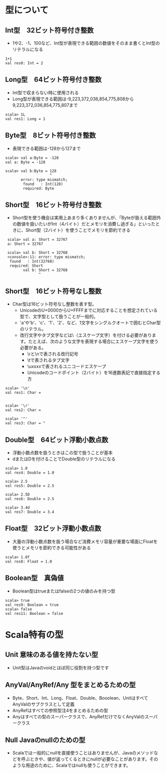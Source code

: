 # 型について

## Int型　32ビット符号付き整数
 + 1や2、-1、100など、Int型が表現できる範囲の数値をそのまま書くとInt型のリテラルになる
```
1+1
val res0: Int = 2
```

## Long型　64ビット符号付き整数
 + Int型で収まらない時に使用される
 + Long型が表現できる範囲は-9,223,372,036,854,775,808から9,223,372,036,854,775,807まで
```
scala> 1L
val res1: Long = 1
```

## Byte型　8ビット符号付き整数
 + 表現できる範囲は-128から127まで
```
scala> val a:Byte = -128
val a: Byte = -128

scala> val b:Byte = 128
                    ^
       error: type mismatch;
        found   : Int(128)
        required: Byte
```

## Short型　16ビット符号付き整数
+ Short型を使う機会は実用上あまり多くありませんが、「Byteが扱える範囲外の数値を扱いたいがInt（4バイト）だとメモリを消費し過ぎる」といったときに、Short型（2バイト）を使うことでメモリを節約できる
```
 scala> val a: Short = 32767
 a: Short = 32767

 scala> val b: Short = 32768
 <console>:11: error: type mismatch;
  found   : Int(32768)
  required: Short
        val b: Short = 32768
               ^
```

## Short型　16ビット符号なし整数
 + Char型は16ビット符号なし整数を表す型。
    + UnicodeのU+0000からU+FFFFまでに対応することを想定されている型で、文字型として扱うことが一般的。
    +  'a'や'b'、'c'、'1'、'2'、など、1文字をシングルクオートで囲むとChar型のリテラル。
    + 改行文字やタブ文字などは\（エスケープ文字）を付ける必要があります。たとえば、次のような文字を表現する場合にエスケープ文字を使う必要がある。 
       + \rと\nで表される改行記号
       + \tで表されるタブ文字
       + \uxxxxで表されるユニコードエスケープ
       + Unicodeのコードポイント（2バイト）を16進数表記で直接指定する方
```
scala> '\n'
val res1: Char =


scala> '\r'
val res2: Char =

scala> '"'
val res3: Char = "
```

## Double型　64ビット浮動小数点数
 + 浮動小数点数を扱うときはこの型で扱うことが基本
 + dまたはDを付けることでDouble型のリテラルになる
```
scala> 1.0
val res4: Double = 1.0

scala> 2.5
val res5: Double = 2.5

scala> 2.5D
val res6: Double = 2.5

scala> 3.4d
val res7: Double = 3.4
```

## Float型　32ビット浮動小数点数
 + 大量の浮動小数点数を扱う場合など消費メモリ容量が重要な場面にFloatを使うとメモリを節約できる可能性がある
```
scala> 1.0f
val res8: Float = 1.0
```
## Boolean型　真偽値
 + Boolean型はtrueまたはfalseの2つの値のみを持つ型
```
scala> true
val res9: Boolean = true
scala> false
val res11: Boolean = false
```

# Scala特有の型
## Unit 意味のある値を持たない型
+ Unit型はJavaのvoidとほぼ同じ役割を持つ型です

## AnyVal/AnyRef/Any 型をまとめるための型
 + Byte、Short、Int、Long、Float、Double、Booolean、UnitはすべてAnyValのサブクラスとして定義
 + AnyRefはすべての参照型注4をまとめるための型
 + Anyはすべての型のスーパークラスで、AnyRefだけでなくAnyValのスーパークラス

## Null Javaのnullのための型
 + Scalaでは一般的にnullを直接使うことはありませんが、Javaのメソッドなどを呼ぶときや、値が返ってくるときにnullが必要なことがあります。そのような用途のために、Scalaではnullも使うことができます。



